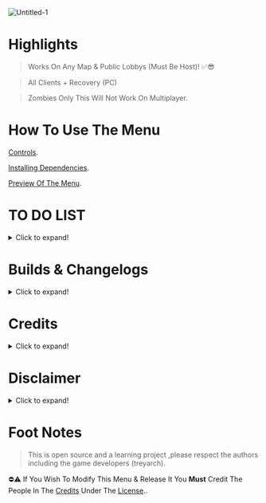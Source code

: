 ![Untitled-1](https://user-images.githubusercontent.com/48811414/157215961-44c99bb9-4fd7-4c12-ab7d-73f61cd118d4.png)
# Highlights
> Works On Any Map & Public Lobbys (Must Be Host)! ✅😎


> All Clients + Recovery (PC)


> Zombies Only This Will Not Work On Multiplayer.

# How To Use The Menu
[Controls](https://github.com/SirCryptic/Abomination-Unofficial/wiki/Controls).

[Installing Dependencies](https://github.com/SirCryptic/Abomination-Unofficial/wiki/Installing-Dependencies).

[Preview Of The Menu](https://github.com/SirCryptic/Abomination-Unofficial/wiki/Preview).

# TO DO LIST
<details>
  <summary>Click to expand!</summary>
  - Hi 👋🙋‍♂️
  
  </details>
  
# Builds & Changelogs
<details>
  <summary>Click to expand!</summary>
  
### BUILD VERSION: 1.0.5 - Unofficial - (Change Log)
 > 14/03/22
  
Added:
- All Players Unlimted Ammo (forgot to release this version.... 🤦
- some misc stuff 🤷

  
Fixs:
- all perks now plays animation for perkaholic
  
Misc Changes:
- Cleaned Up Some More Code and improved some functions.
  
> 12/03/22
  
Added:
- Shoot Power Ups
- [Zombie Ducks](https://github.com/SirCryptic/Abomination-Unofficial/wiki/zducks)🤷🤣

  
Fixs:
- Fixed Issue With Most Options In Fun Menu (Now Works On Selected Player)
- Fixed Issue When Reviving a player/s through menu  ( Now Properly Revives Player / Players)
  
Misc Changes:
- Cleaned Up Some More Code (Again...)
  

~~## BUILD VERSION: 1.0.4 - Unofficial - (Change Log)~~
  > 11/03/22
  
~~Added:~~
~~- Turn Power On ( combined with all doors )~~
~~- Gun Game (yes gun game for zombies)~~
~~- All Players Godmode~~
  
~~Fixs:~~
~~- Fixed Issue With Some Doors Not Opening and the popup error (now opens all doors & turns power on)~~
  
~~Misc Changes:~~
~~- Changed the way all perks is given and now uses perkaholic ( you get all the perks ✅😎 )~~
~~- Cleaned Up Some More Code~~
~~- some misc changes to code and additions ( eg fixed + added box stuff )~~
  
> 10/03/22
  
~~Added:~~
~~- Give All Perks~~
~~- Open All Doors
~~- Stats Options~~
~~- Packapunch current weapon~~
~~- Sounds menu~~
~~- Powerups menu~~
~~- Mystery Box Options~~
~~- Added Bullets Menu~~
~~- Some Random Stuff~~
  
Fixs:
~~- Fixed Issue With Some Weapons Not Being given to players~~
~~- Fixed Issue With Teleport Menu Not Selecting the chosen client (also added some misc Fx To Teleports🤷)~~
  
Misc Changes:
~~- Re-arranged some menu options (main now fits all on one page)~~
~~- Cleaned up and tidied up some code / functions~~
  
> 09/03/22
~~- Changed Teleports to players menu & fixed = added some weapons (also changed got rid of misc options are now in fun and teleports menu)~~

> 07/03/22
~~- Various Fixes, Changes & Additions (eg revive players , sounds + fix & added some weapons to weapon menu)~~

> 05/03/22
~~- Added Individual Kick For Each Client When Selecting A Player in Players Menu~~~~
~~- Added More Stuff To All Players Menu (EG give all rank ,unlocks ,weapons,points,etc)~~
~~- Added Pack-A-Punched Weapons Menu~~

> 04/03/22
~~- Added Equipment to weapon Menu~~
~~- Extended Weapon Menu (Renamed To Weapon Options)~~
~~- Cleaned Up Some Code~~
~~- Fixed Zombie Teleport ( Now Teleports To Specific Player When Using Player Menu )~~
~~- Added All Players Menu ( Just Kick All Players For Now )~~

~~## ** BUILD VERSION: 1.0.3  Unofficial - (Change Log)**~~
> 04/03/22


~~Added Weapon Menu~~

~~## ** BUILD VERSION: 1.0.2  Unofficial - (Change Log)**~~
> 26/02/22

~~Added Misc Menu (Nothing Much / Player Teleports basically)~~
~~Added Round Changer~~
~~Added Print Notifs for most functions~~

</details>

# Credits
<details>
  <summary>Click to expand!</summary>
  
- ⭐ Sircryptic - Putting Together something usefull for the time being i guess
- ⭐ CF4_99 - Base Menu And Design + Being a massive Help 👍
- ⭐ Extinct - Wouldn't have the attachment stats without him
- ⭐ Serious - BO4 Compiler
- ⭐ Gillam - Some Functions
- ⭐ TheUnknownCod3r - correct weapon string name for wonderwaffle
- ⭐ Treyarch - For There Ummm .....game ? 😂 (Online Is Dead , Solo Sucks 😔)

</details>


# Disclaimer
<details>
  <summary>Click to expand!</summary>
  

Everyone/Company That is viewing this Content This Aplies To You.

Copyright Disclaimer Under Section 107 of the Copyright Act 1976,allowance is made for "fair use" for purposes such as criticism,comment,news reporting,teaching,scholarship and research. Fair use is a use permitted by Copyright statue that might otherwise be infringing. Non-profit, educational or personal use tips the balance in favor of fair use.
</details>
  

  # Foot Notes
> This is open source and a learning project ,please respect the authors including the game developers (treyarch).

⛔⚠️ If You Wish To Modify This Menu & Release It You **Must** Credit The People In The [Credits](https://github.com/SirCryptic/Abomination-Unofficial/blob/main/README.md#credits) Under The [License](https://github.com/SirCryptic/Abomination-Unofficial/blob/main/LICENSE)..
